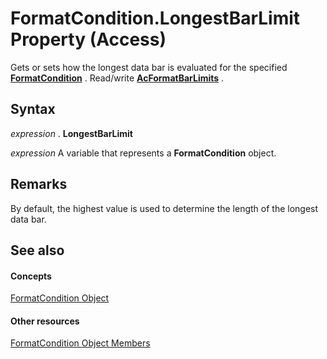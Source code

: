 
# FormatCondition.LongestBarLimit Property (Access)

Gets or sets how the longest data bar is evaluated for the specified  **[FormatCondition](a31deaae-b32d-c45b-b3b2-113a9e62cc7a.md)** . Read/write **[AcFormatBarLimits](15cc7bb2-ef78-1b55-910c-fbc8b9f95c61.md)** .


## Syntax

 _expression_ . **LongestBarLimit**

 _expression_ A variable that represents a **FormatCondition** object.


## Remarks

By default, the highest value is used to determine the length of the longest data bar.


## See also


#### Concepts


[FormatCondition Object](a31deaae-b32d-c45b-b3b2-113a9e62cc7a.md)
#### Other resources


[FormatCondition Object Members](98a01bf0-3d5c-5ea4-9291-97ddd24fd7a1.md)
